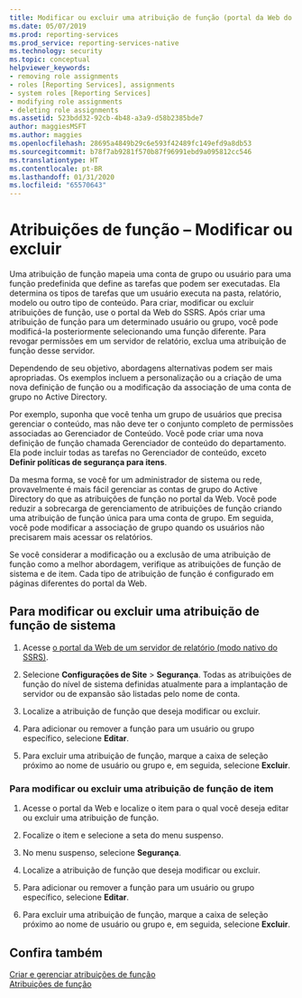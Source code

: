 ```yaml
---
title: Modificar ou excluir uma atribuição de função (portal da Web do SSRS) | Microsoft Docs
ms.date: 05/07/2019
ms.prod: reporting-services
ms.prod_service: reporting-services-native
ms.technology: security
ms.topic: conceptual
helpviewer_keywords:
- removing role assignments
- roles [Reporting Services], assignments
- system roles [Reporting Services]
- modifying role assignments
- deleting role assignments
ms.assetid: 523bdd32-92cb-4b48-a3a9-d58b2385bde7
author: maggiesMSFT
ms.author: maggies
ms.openlocfilehash: 28695a4849b29c6e593f42489fc149efd9a8db53
ms.sourcegitcommit: b78f7ab9281f570b87f96991ebd9a095812cc546
ms.translationtype: HT
ms.contentlocale: pt-BR
ms.lasthandoff: 01/31/2020
ms.locfileid: "65570643"
---
```

# <a name="role-assignments---modify-or-delete"></a>Atribuições de função – Modificar ou excluir

Uma atribuição de função mapeia uma conta de grupo ou usuário para uma função predefinida que define as tarefas que podem ser executadas. Ela determina os tipos de tarefas que um usuário executa na pasta, relatório, modelo ou outro tipo de conteúdo. Para criar, modificar ou excluir atribuições de função, use o portal da Web do SSRS. Após criar uma atribuição de função para um determinado usuário ou grupo, você pode modificá-la posteriormente selecionando uma função diferente. Para revogar permissões em um servidor de relatório, exclua uma atribuição de função desse servidor.  

Dependendo de seu objetivo, abordagens alternativas podem ser mais apropriadas. Os exemplos incluem a personalização ou a criação de uma nova definição de função ou a modificação da associação de uma conta de grupo no Active Directory.  

Por exemplo, suponha que você tenha um grupo de usuários que precisa gerenciar o conteúdo, mas não deve ter o conjunto completo de permissões associadas ao Gerenciador de Conteúdo. Você pode criar uma nova definição de função chamada Gerenciador de conteúdo do departamento. Ela pode incluir todas as tarefas no Gerenciador de conteúdo, exceto **Definir políticas de segurança para itens**.

Da mesma forma, se você for um administrador de sistema ou rede, provavelmente é mais fácil gerenciar as contas de grupo do Active Directory do que as atribuições de função no portal da Web. Você pode reduzir a sobrecarga de gerenciamento de atribuições de função criando uma atribuição de função única para uma conta de grupo. Em seguida, você pode modificar a associação de grupo quando os usuários não precisarem mais acessar os relatórios.
  
 Se você considerar a modificação ou a exclusão de uma atribuição de função como a melhor abordagem, verifique as atribuições de função de sistema e de item. Cada tipo de atribuição de função é configurado em páginas diferentes do portal da Web.
  
## <a name="to-modify-or-delete-a-system-role-assignment"></a>Para modificar ou excluir uma atribuição de função de sistema
  
1. Acesse [o portal da Web de um servidor de relatório &#40;modo nativo do SSRS&#41;](../../reporting-services/web-portal-ssrs-native-mode.md).

2. Selecione **Configurações de Site** > **Segurança**. Todas as atribuições de função do nível de sistema definidas atualmente para a implantação de servidor ou de expansão são listadas pelo nome de conta.

3. Localize a atribuição de função que deseja modificar ou excluir.

4. Para adicionar ou remover a função para um usuário ou grupo específico, selecione **Editar**.

5. Para excluir uma atribuição de função, marque a caixa de seleção próximo ao nome de usuário ou grupo e, em seguida, selecione **Excluir**.

### <a name="to-modify-or-delete-an-item-role-assignment"></a>Para modificar ou excluir uma atribuição de função de item

1. Acesse o portal da Web e localize o item para o qual você deseja editar ou excluir uma atribuição de função.

2. Focalize o item e selecione a seta do menu suspenso.

3. No menu suspenso, selecione **Segurança**.

4. Localize a atribuição de função que deseja modificar ou excluir.

5. Para adicionar ou remover a função para um usuário ou grupo específico, selecione **Editar**.

6. Para excluir uma atribuição de função, marque a caixa de seleção próximo ao nome de usuário ou grupo e, em seguida, selecione **Excluir**.

## <a name="see-also"></a>Confira também

[Criar e gerenciar atribuições de função](../../reporting-services/security/create-and-manage-role-assignments.md)  
[Atribuições de função](../../reporting-services/security/role-assignments.md)  
